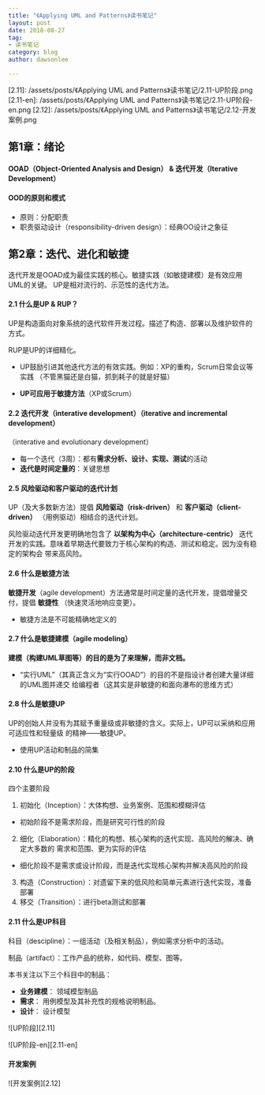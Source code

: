 ```yaml
---
title: "《Applying UML and Patterns》读书笔记"
layout: post
date: 2018-08-27
tag:
- 读书笔记
category: blog
author: dawsonlee

---
```


  [2.11]: /assets/posts/《Applying UML and Patterns》读书笔记/2.11-UP阶段.png
  [2.11-en]: /assets/posts/《Applying UML and Patterns》读书笔记/2.11-UP阶段-en.png
  [2.12]: /assets/posts/《Applying UML and Patterns》读书笔记/2.12-开发案例.png
     

## 第1章：绪论

#### OOAD（Object-Oriented Analysis and Design） & 迭代开发（Iterative Development）

#### OOD的原则和模式

* 原则：分配职责
* 职责驱动设计（responsibility-driven design）：经典OO设计之象征

## 第2章：迭代、进化和敏捷

迭代开发是OOAD成为最佳实践的核心。敏捷实践（如敏捷建模）是有效应用UML的关键。
UP是相对流行的、示范性的迭代方法。

#### 2.1 什么是UP & RUP？

UP是构造面向对象系统的迭代软件开发过程。描述了构造、部署以及维护软件的方式。

RUP是UP的详细精化。

* UP鼓励引进其他迭代方法的有效实践。例如：XP的重构，Scrum日常会议等实践
（不管黑猫还是白猫，抓到耗子的就是好猫）

* **UP可应用于敏捷方法**（XP或Scrum）

#### 2.2 迭代开发（interative development）（iterative and incremental development）
（interative and evolutionary development）

* 每一个迭代（3周）：都有**需求分析、设计、实现、测试**的活动
* **迭代是时间定量的**：关键思想

#### 2.5 风险驱动和客户驱动的迭代计划

UP（及大多数新方法）提倡 **风险驱动（risk-driven）** 和 **客户驱动（client-driven）** 
（用例驱动）相结合的迭代计划。

风险驱动迭代开发更明确地包含了 **以架构为中心（architecture-centric）** 迭代
开发的实践。意味着早期迭代要致力于核心架构的构造、测试和稳定。因为没有稳定的架构会
带来高风险。


#### 2.6 什么是敏捷方法

**敏捷开发**（agile development）方法通常是时间定量的迭代开发，提倡增量交付，提倡
**敏捷性** （快速灵活地响应变更）。

* 敏捷方法是不可能精确地定义的

#### 2.7 什么是敏捷建模（agile modeling）

**建模（构建UML草图等）的目的是为了来理解，而非文档。**

* “实行UML”（其真正含义为“实行OOAD”）的目的不是指设计者创建大量详细的UML图并递交
给编程者（这其实是非敏捷的和面向瀑布的思维方式）

#### 2.8 什么是敏捷UP

UP的创始人并没有为其赋予重量级或非敏捷的含义。实际上，UP可以采纳和应用可适应性和轻量级
的精神——敏捷UP。

*  使用UP活动和制品的简集

#### 2.10 **什么是UP的阶段**

四个主要阶段

1. 初始化（Inception）：大体构想、业务案例、范围和模糊评估
* 初始阶段不是需求阶段，而是研究可行性的阶段
2. 细化（Elaboration）：精化的构想、核心架构的迭代实现、高风险的解决、确定大多数的
需求和范围、更为实际的评估
* 细化阶段不是需求或设计阶段，而是迭代实现核心架构并解决高风险的阶段
3. 构造（Construction）：对遗留下来的低风险和简单元素进行迭代实现，准备部署
4. 移交（Transition）：进行beta测试和部署

#### 2.11 什么是UP科目

科目（descipline）：一组活动（及相关制品），例如需求分析中的活动。

制品（artifact）：工作产品的统称，如代码、模型、图等。

本书关注以下三个科目中的制品：

* **业务建模**： 领域模型制品
* **需求**： 用例模型及其补充性的规格说明制品。
* **设计**： 设计模型

![UP阶段][2.11]

![UP阶段-en][2.11-en]


#### 开发案例

![开发案例][2.12]

